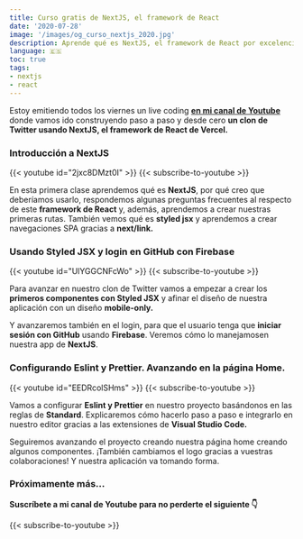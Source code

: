 ```yaml
---
title: Curso gratis de NextJS, el framework de React
date: '2020-07-28'
image: '/images/og_curso_nextjs_2020.jpg'
description: Aprende qué es NextJS, el framework de React por excelencia, creando un clon de Twitter desde cero
language: 🇪🇸
toc: true
tags:
- nextjs
- react
---
```


Estoy emitiendo todos los viernes un live coding **[en mi canal de Youtube](https://www.youtube.com/c/midudev?sub_confirmation=1)** donde vamos ido construyendo paso a paso y desde cero **un clon de Twitter usando NextJS, el framework de React de Vercel.**

### Introducción a NextJS
{{< youtube id="2jxc8DMzt0I" >}}
{{< subscribe-to-youtube >}}

En esta primera clase aprendemos qué es **NextJS**, por qué creo que deberíamos usarlo, respondemos algunas preguntas frecuentes al respecto de este **framework de React** y, además, aprendemos a crear nuestras primeras rutas. También vemos qué es **styled jsx** y aprendemos a crear navegaciones SPA gracias a **next/link.**

### Usando Styled JSX y login en GitHub con Firebase
{{< youtube id="UlYGGCNFcWo" >}}
{{< subscribe-to-youtube >}}

Para avanzar en nuestro clon de Twitter vamos a empezar a crear los **primeros componentes con Styled JSX** y afinar el diseño de nuestra aplicación con un diseño **mobile-only.**

Y avanzaremos también en el login, para que el usuario tenga que **iniciar sesión con GitHub** usando **Firebase**. Veremos cómo lo manejamosen nuestra app de **NextJS**.

### Configurando Eslint y Prettier. Avanzando en la página Home.
{{< youtube id="EEDRcolSHms" >}}
{{< subscribe-to-youtube >}}

Vamos a configurar **Eslint y Prettier** en nuestro proyecto basándonos en las reglas de **Standard**. Explicaremos cómo hacerlo paso a paso e integrarlo en nuestro editor gracias a las extensiones de **Visual Studio Code.**

Seguiremos avanzando el proyecto creando nuestra página home creando algunos componentes. ¡También cambiamos el logo gracias a vuestras colaboraciones! Y nuestra aplicación va tomando forma.


### Próximamente más...

**Suscríbete a mi canal de Youtube para no perderte el siguiente 👇**

{{< subscribe-to-youtube >}}
